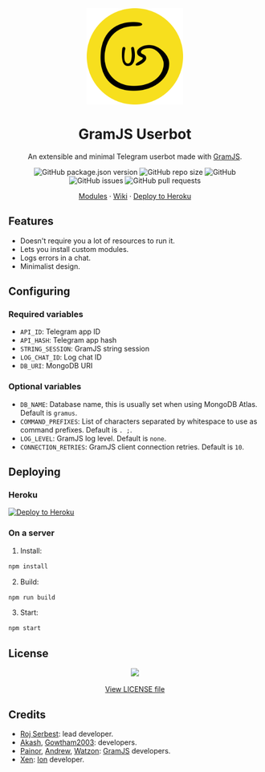 <div align="center">
    <img src="./gramus-logo.svg" style="width: 20vw;" />
    <h1>GramJS Userbot</h1>
    <p>An extensible and minimal Telegram userbot made with <a href="https://github.com/gram-js/gramjs">GramJS</a>.</p>
    <img alt="GitHub package.json version" src="https://img.shields.io/github/package-json/v/GramUS/GramUS?style=flat-square">
    <img alt="GitHub repo size" src="https://img.shields.io/github/repo-size/GramUS/GramUS?label=size&style=flat-square">
    <img alt="GitHub" src="https://img.shields.io/github/license/GramUS/GramUS?style=flat-square">
    <img alt="GitHub issues" src="https://img.shields.io/github/issues/GramUS/GramUS?style=flat-square">
    <img alt="GitHub pull requests" src="https://img.shields.io/github/issues-pr/GramUS/GramUS?style=flat-square">
    <p>
        <a href="https://github.com/GramUS/modules">Modules</a>
        &middot;
        <a href="https://github.com/GramUS/GramUS/wiki">Wiki</a>
        &middot;
        <a href="https://heroku.com/deploy?template=https://github.com/GramUS/GramUS">Deploy to Heroku</a>
    </p>
</div>

## Features

-   Doesn't require you a lot of resources to run it.
-   Lets you install custom modules.
-   Logs errors in a chat.
-   Minimalist design.

## Configuring

### Required variables

-   `API_ID`: Telegram app ID
-   `API_HASH`: Telegram app hash
-   `STRING_SESSION`: GramJS string session
-   `LOG_CHAT_ID`: Log chat ID
-   `DB_URI`: MongoDB URI

### Optional variables

-   `DB_NAME`: Database name, this is usually set when using MongoDB Atlas. Default is `gramus`.
-   `COMMAND_PREFIXES`: List of characters separated by whitespace to use as command prefixes. Default is `. ;`.
-   `LOG_LEVEL`: GramJS log level. Default is `none`.
-   `CONNECTION_RETRIES`: GramJS client connection retries. Default is `10`.

## Deploying

### Heroku

[![Deploy to Heroku](https://www.herokucdn.com/deploy/button.svg)](https://heroku.com/deploy?template=https://github.com/GramUS/GramUS)

### On a server

1. Install:

```bash
npm install
```

2. Build:

```bash
npm run build
```

3. Start:

```bash
npm start
```

## License

<div align="center">
    <a href="https://www.gnu.org/licenses/lgpl-3.0.en.html"><img src="https://i.ibb.co/7bFXvHK/g325.png" style="width: 50vw;" /></a>
    <p><a href="./LICENSE">View LICENSE file</a></p>
</div>

## Credits

-   [Roj Serbest](https://github.com/rojserbest): lead developer.
-   [Akash](https://github.com/BLUE-DEVIL1134), [Gowtham2003](https://github.com/Gowtham2003): developers.
-   [Painor](https://github.com/painor), [Andrew](https://github.com/AndrewLaneX), [Watzon](https://github.com/watzon): [GramJS](https://github.com/gram-js/gramjs) developers.
-   [Xen](https://github.com/xencodes): [Ion](https://github.com/ionbot) developer.
